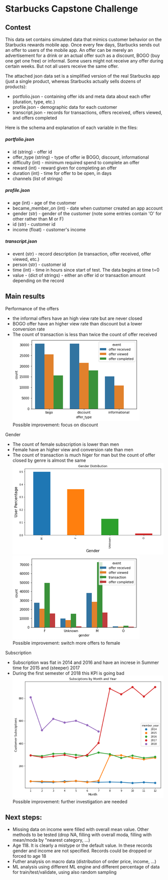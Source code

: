 # Starbucks Capstone Challenge
## Contest<br>
This data set contains simulated data that mimics customer behavior on the Starbucks rewards mobile app. Once every few days, Starbucks sends out an offer to users of the mobile app. An offer can be merely an advertisement for a drink or an actual offer such as a discount, BOGO (buy one get one free) or informal. Some users might not receive any offer during certain weeks. But not all users receive the same offer. 

The attached json data set is a simplified version of the real Starbucks app (just a single product, whereas Starbucks actually sells dozens of products):
* portfolio.json - containing offer ids and meta data about each offer (duration, type, etc.)
* profile.json - demographic data for each customer
* transcript.json - records for transactions, offers received, offers viewed, and offers completed

Here is the schema and explanation of each variable in the files:

##### portfolio.json
* id (string) - offer id
* offer_type (string) - type of offer ie BOGO, discount, informational
* difficulty (int) - minimum required spend to complete an offer
* reward (int) - reward given for completing an offer
* duration (int) - time for offer to be open, in days
* channels (list of strings)

##### profile.json
* age (int) - age of the customer
* became_member_on (int) - date when customer created an app account
* gender (str) - gender of the customer (note some entries contain 'O' for other rather than M or F)
* id (str) - customer id
* income (float) - customer's income

##### transcript.json
* event (str) - record description (ie transaction, offer received, offer viewed, etc.)
* person (str) - customer id
* time (int) - time in hours since start of test. The data begins at time t=0
* value - (dict of strings) - either an offer id or transaction amount depending on the record

## Main results
Performance of the offers
* the informal offers have an high view rate but are never closed
* BOGO offer have an higher view rate than discount but a lower conversion rate 
* The count of transaction is less than twice the count of offer received
![offer type vs event](https://raw.githubusercontent.com/Davide-666/Starbucks-Capstone/master/offer%20type%20vs%20event.png)<br>
Possible improvement: focus on discount

Gender
* The count of female subscription is lower than men
* Female have an higher view and conversion rate than men
* The count of transaction is much higer for man but the count of offer closed by genre is almost the same
![subscription by gender](https://raw.githubusercontent.com/Davide-666/Starbucks-Capstone/master/subscription%20by%20gender.png)<br>
![event vs gender](https://raw.githubusercontent.com/Davide-666/Starbucks-Capstone/master/event%20vs%20gender.png)<br>
Possible improvement: switch more offers to female 

Subscription
* Subscription was flat in 2014 and 2016 and have an increse in Summer time for 2015 and (steeper) 2017
* During the first semester of 2018 this KPI is going bad
![subscription by months](https://raw.githubusercontent.com/Davide-666/Starbucks-Capstone/master/subscription%20by%20months.png)<br>
Possible improvement: further investigation are needed 

## Next steps:
* Missing data on income were filled with overall mean value. Other methods to be tested (drop NA, filling with overall moda, filling with mean/moda by "nearest category, ...)
* Age 118. It is clearly a mistype or the default value. In these records gender and income are not specified. Records could be dropped or forced to age 18
* Futher analysis on macro data (distribution of order price, income, ...)
* ML analysis using different ML engine and different percentage of data for train/test/validate, using also random sampling
